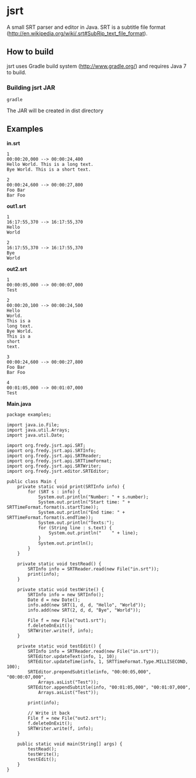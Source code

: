 jsrt
====

A small SRT parser and editor in Java.
SRT is a subtitle file format (http://en.wikipedia.org/wiki/.srt#SubRip_text_file_format).

How to build
------------
jsrt uses Gradle build system (http://www.gradle.org/) and requires Java 7 to build.

### Building jsrt JAR ###
    gradle
The JAR will be created in dist directory

Examples
--------
__in.srt__

    1
    00:00:20,000 --> 00:00:24,400
    Hello World. This is a long text.
    Bye World. This is a short text.
    
    2
    00:00:24,600 --> 00:00:27,800
    Foo Bar
    Bar Foo

__out1.srt__

    1
    16:17:55,370 --> 16:17:55,370
    Hello
    World
    
    2
    16:17:55,370 --> 16:17:55,370
    Bye
    World
    
__out2.srt__

    1
    00:00:05,000 --> 00:00:07,000
    Test
    
    2
    00:00:20,100 --> 00:00:24,500
    Hello
    World.
    This is a
    long text.
    Bye World.
    This is a
    short
    text.
    
    3
    00:00:24,600 --> 00:00:27,800
    Foo Bar
    Bar Foo
    
    4
    00:01:05,000 --> 00:01:07,000
    Test

__Main.java__

    package examples;
    
    import java.io.File;
    import java.util.Arrays;
    import java.util.Date;
    
    import org.fredy.jsrt.api.SRT;
    import org.fredy.jsrt.api.SRTInfo;
    import org.fredy.jsrt.api.SRTReader;
    import org.fredy.jsrt.api.SRTTimeFormat;
    import org.fredy.jsrt.api.SRTWriter;
    import org.fredy.jsrt.editor.SRTEditor;
    
    public class Main {
        private static void print(SRTInfo info) {
            for (SRT s : info) {
                System.out.println("Number: " + s.number);
                System.out.println("Start time: " + SRTTimeFormat.format(s.startTime));
                System.out.println("End time: " + SRTTimeFormat.format(s.endTime));
                System.out.println("Texts:");
                for (String line : s.text) {
                    System.out.println("    " + line);
                }
                System.out.println();
            }
        }
        
        private static void testRead() {
            SRTInfo info = SRTReader.read(new File("in.srt"));
            print(info);
        }
        
        private static void testWrite() {
            SRTInfo info = new SRTInfo();
            Date d = new Date();
            info.add(new SRT(1, d, d, "Hello", "World"));
            info.add(new SRT(2, d, d, "Bye", "World"));
            
            File f = new File("out1.srt");
            f.deleteOnExit();
            SRTWriter.write(f, info);
        }
        
        private static void testEdit() {
            SRTInfo info = SRTReader.read(new File("in.srt"));
            SRTEditor.updateText(info, 1, 10);
            SRTEditor.updateTime(info, 1, SRTTimeFormat.Type.MILLISECOND, 100);
            SRTEditor.prependSubtitle(info, "00:00:05,000", "00:00:07,000",
                Arrays.asList("Test"));
            SRTEditor.appendSubtitle(info, "00:01:05,000", "00:01:07,000",
                Arrays.asList("Test"));
            
            print(info);
            
            // Write it back
            File f = new File("out2.srt");
            f.deleteOnExit();
            SRTWriter.write(f, info);
        }
        
        public static void main(String[] args) {
            testRead();
            testWrite();
            testEdit();
        }
    }
